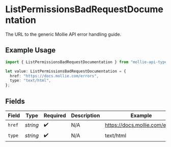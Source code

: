# ListPermissionsBadRequestDocumentation

The URL to the generic Mollie API error handling guide.

## Example Usage

```typescript
import { ListPermissionsBadRequestDocumentation } from "mollie-api-typescript/models/operations";

let value: ListPermissionsBadRequestDocumentation = {
  href: "https://docs.mollie.com/errors",
  type: "text/html",
};
```

## Fields

| Field                          | Type                           | Required                       | Description                    | Example                        |
| ------------------------------ | ------------------------------ | ------------------------------ | ------------------------------ | ------------------------------ |
| `href`                         | *string*                       | :heavy_check_mark:             | N/A                            | https://docs.mollie.com/errors |
| `type`                         | *string*                       | :heavy_check_mark:             | N/A                            | text/html                      |
